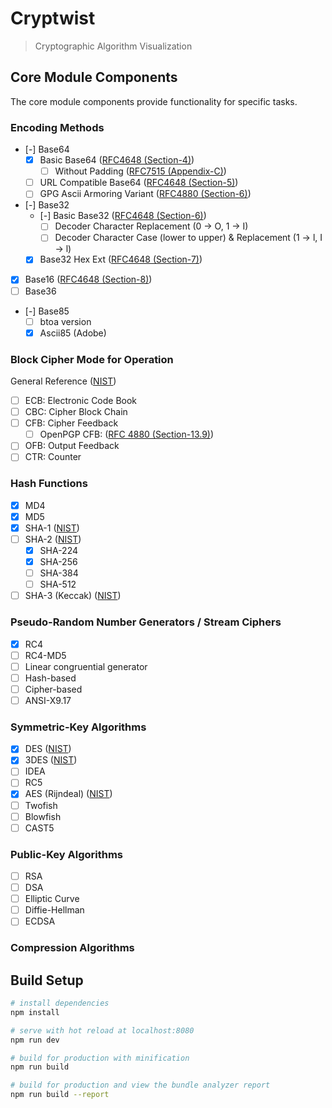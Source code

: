 # Cryptwist

> Cryptographic Algorithm Visualization

## Core Module Components

The core module components provide functionality for specific tasks. 

### Encoding Methods
* [-] Base64
  - [x] Basic Base64 ([RFC4648 (Section-4)](https://tools.ietf.org/html/rfc4648#section-4))
    + [ ] Without Padding ([RFC7515 (Appendix-C)](https://tools.ietf.org/html/rfc7515#appendix-C))
  - [ ] URL Compatible Base64 ([RFC4648 (Section-5)](https://tools.ietf.org/html/rfc4648#section-5))
  - [ ] GPG Ascii Armoring Variant ([RFC4880 (Section-6)](https://tools.ietf.org/html/rfc4880#section-6))
* [-] Base32
  - [-] Basic Base32 ([RFC4648 (Section-6)](https://tools.ietf.org/html/rfc4648#section-6))
    + [ ] Decoder Character Replacement (0 -> O, 1 -> I)
    + [ ] Decoder Character Case (lower to upper) & Replacement (1 -> l, I -> l)
  - [x] Base32 Hex Ext ([RFC4648 (Section-7)](https://tools.ietf.org/html/rfc4648#section-7))
* [x] Base16 ([RFC4648 (Section-8)](https://tools.ietf.org/html/rfc4648#section-8))
* [ ] Base36
* [-] Base85
  - [ ] btoa version
  - [x] Ascii85 (Adobe)

### Block Cipher Mode for Operation
 General Reference ([NIST](http://nvlpubs.nist.gov/nistpubs/Legacy/SP/nistspecialpublication800-38a.pdf))
 * [ ] ECB: Electronic Code Book
 * [ ] CBC: Cipher Block Chain
 * [ ] CFB: Cipher Feedback
   - [ ] OpenPGP CFB: ([RFC 4880 (Section-13.9)](https://tools.ietf.org/html/rfc4880#section-13.9))
 * [ ] OFB: Output Feedback
 * [ ] CTR: Counter

### Hash Functions
 * [x] MD4
 * [x] MD5
 * [x] SHA-1 ([NIST](http://nvlpubs.nist.gov/nistpubs/FIPS/NIST.FIPS.180-4.pdf))
 * [ ] SHA-2 ([NIST](http://nvlpubs.nist.gov/nistpubs/FIPS/NIST.FIPS.180-4.pdf))
   - [x] SHA-224
   - [x] SHA-256
   - [ ] SHA-384
   - [ ] SHA-512
 * [ ] SHA-3 (Keccak) ([NIST](http://nvlpubs.nist.gov/nistpubs/FIPS/NIST.FIPS.202.pdf))

### Pseudo-Random Number Generators / Stream Ciphers
 * [x] RC4
 * [ ] RC4-MD5
 * [ ] Linear congruential generator 
 * [ ] Hash-based
 * [ ] Cipher-based
 * [ ] ANSI-X9.17

### Symmetric-Key Algorithms
 * [x] DES ([NIST](http://nvlpubs.nist.gov/nistpubs/Legacy/SP/nistspecialpublication800-67r1.pdf))
 * [x] 3DES ([NIST](http://nvlpubs.nist.gov/nistpubs/Legacy/SP/nistspecialpublication800-67r1.pdf))
 * [ ] IDEA
 * [ ] RC5
 * [x] AES (Rijndeal) ([NIST](http://nvlpubs.nist.gov/nistpubs/FIPS/NIST.FIPS.197.pdf))
 * [ ] Twofish
 * [ ] Blowfish
 * [ ] CAST5

### Public-Key Algorithms
 * [ ] RSA
 * [ ] DSA
 * [ ] Elliptic Curve
 * [ ] Diffie-Hellman
 * [ ] ECDSA

### Compression Algorithms

## Build Setup

``` bash
# install dependencies
npm install

# serve with hot reload at localhost:8080
npm run dev

# build for production with minification
npm run build

# build for production and view the bundle analyzer report
npm run build --report
```

